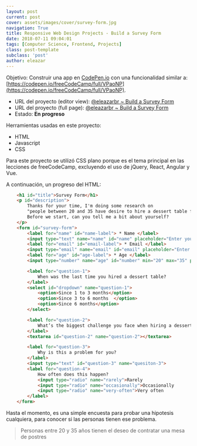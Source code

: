 ```yaml
---
layout: post
current: post
cover: assets/images/cover/survey-form.jpg
navigation: True
title: Responsive Web Design Projects - Build a Survey Form
date: 2018-07-11 09:04:01
tags: [Computer Science, Frontend, Projects]
class: post-template
subclass: 'post'
author: eleazar
---
```


Objetivo: Construir una app en [CodePen.io](https://codepen.io/#) con una funcionalidad similar a: [https://codepen.io/freeCodeCamp/full/VPaoNP](https://codepen.io/freeCodeCamp/full/VPaoNP).

* URL del proyecto (editor view): [@eleazarbr ~ Build a Survey Form](https://codepen.io/eleazarbr/pen/jpEpoB)
* URL del proyecto (full page):   [@eleazarbr ~ Build a Survey Form](https://codepen.io/eleazarbr/full/jpEpoB/)
* Estado: **En progreso**

Herramientas usadas en este proyecto:

- HTML
- Javascript
- CSS

Para este proyecto se utilizó CSS plano porque es el tema principal en las lecciones de freeCodeCamp, excluyendo el uso de jQuery, React, Angular y Vue.

A continuación, un progreso del HTML:

```html
	<h1 id="title">Survey Form</h1>
	<p id="description">
		Thanks for your time, I'm doing some research on 
		"people between 20 and 35 have desire to hire a dessert table for events". 
		Before we start, can you tell me a bit about yourself?
	</p>
	<form id="survey-form">
		<label for="name" id="name-label"> * Name </label>
		<input type="text" name="name" id="name" placeholder="Enter your name" required autofocus>
		<label for="email" id="email-label"> * Email </label>
		<input type="email" name="email" id="email" placeholder="Enter your email" required>
		<label for="age" id="age-label"> * Age </label>
		<input type="number" name="age" id="number" min="20" max="35" placeholder="You must be between 20 and 35 :)">

		<label for="question-1">
			When was the last time you hired a dessert table?
		</label>
		<select id="dropdown" name="question-1">
			<option>Since 1 to 3 months</option>
			<option>Since 3 to 6 months  </option>
			<option>Since 6 months</option>
		</select>

		<label for="question-2">
			What’s the biggest challenge you face when hiring a dessert table?
		</label>
		<textarea id="question-2" name="question-2"></textarea>

		<label for="question-3">
			Why is this a problem for you?
		</label>
		<input type="text" id="question-3" name="quesiton-3">
		<label for="question-4">
			How often does this happen?
			<input type="radio" name="rarely">Rarely
			<input type="radio" name="occasionally">Occasionally
			<input type="radio" name="very-often">Very often
		</label>
	</form>
```

Hasta el momento, es una simple encuesta para probar una hipotesis cualquiera, para conocer si las personas tienen ese problema.

> Personas entre 20 y 35 años tienen el deseo de contratar una mesa de postres

<!-- Puedes contestar la encuesta en [ingles](#) o en [español](#). -->